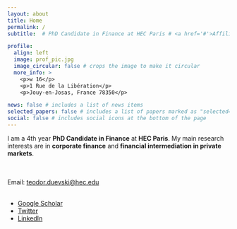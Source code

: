 ```yaml
---
layout: about
title: Home
permalink: /
subtitle:  # PhD Candidate in Finance at HEC Paris # <a href='#'>Affiliations</a>. Address. Contacts. Moto. Etc.

profile:
  align: left
  image: prof_pic.jpg
  image_circular: false # crops the image to make it circular
  more_info: >
    <p>w 16</p>
    <p>1 Rue de la Libération</p>
    <p>Jouy-en-Josas, France 78350</p>

news: false # includes a list of news items
selected_papers: false # includes a list of papers marked as "selected={true}"
social: false # includes social icons at the bottom of the page
---
```



I am a 4th year **PhD Candidate in Finance** at **HEC Paris**. My main research interests are in  **corporate finance** and **financial intermediation in private markets**. 


<br><br>
Email: <a href="mailto:teodor.duevski@hec.edu">teodor.duevski@hec.edu</a>
<br><br>

<ul>
  <li><a href="https://scholar.google.com/citations?user=fRrtt34AAAAJ&hl=en" target="_blank">Google Scholar</a></li>
  <li><a href="https://x.com/TDuevski" target="_blank">Twitter</a></li>
  <li><a href="https://www.linkedin.com/in/teodor-duevski/" target="_blank">LinkedIn</a></li>
</ul>